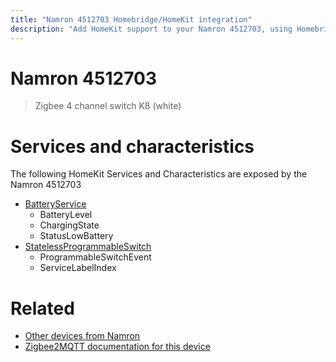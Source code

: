 ```yaml
---
title: "Namron 4512703 Homebridge/HomeKit integration"
description: "Add HomeKit support to your Namron 4512703, using Homebridge, Zigbee2MQTT and homebridge-z2m."
---
```

<!---
This file has been GENERATED using src/docgen/docgen.ts
DO NOT EDIT THIS FILE MANUALLY!
-->
# Namron 4512703
> Zigbee 4 channel switch K8 (white)


# Services and characteristics
The following HomeKit Services and Characteristics are exposed by
the Namron 4512703

* [BatteryService](../../battery.md)
  * BatteryLevel
  * ChargingState
  * StatusLowBattery
* [StatelessProgrammableSwitch](../../action.md)
  * ProgrammableSwitchEvent
  * ServiceLabelIndex


# Related
* [Other devices from Namron](../index.md#namron)
* [Zigbee2MQTT documentation for this device](https://www.zigbee2mqtt.io/devices/4512703.html)